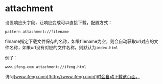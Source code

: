 # attachment

设置响应头字段，让响应变成可以直接下载，配置方式：

	pattern attachment://filename
	
filname指定下载文件保存的名称，如果filename为空，则会自动获取url对应的文件名称，如果url没有对应的文件名称，则默认为`index.html`

例子：

	www.ifeng.com attachment://ifeng.html
	
访问[www.ifeng.com](http://www.ifeng.com/)时会自动下载该页面。
